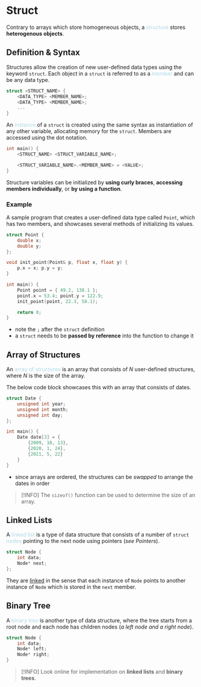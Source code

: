 # Struct
Contrary to arrays which store homogeneous objects, a <span style = "color:lightblue">structure</span> stores **heterogenous objects**.

## Definition & Syntax

Structures allow the creation of new user-defined data types using the keyword `struct`. Each object in a `struct` is referred to as a <span style = "color:lightblue">member</span> and can be any data type.

```C++
struct <STRUCT_NAME> {
	<DATA_TYPE> <MEMBER_NAME>;
	<DATA_TYPE> <MEMBER_NAME>;
	...
}
```

An <span style = "color:lightblue">instance</span> of a `struct` is created using the same syntax as instantiation of any other variable, allocating memory for the `struct`. Members are accessed using the dot notation.

```C++
int main() {
	<STRUCT_NAME> <STRUCT_VARIABLE_NAME>;

	<STRUCT_VARIABLE_NAME>.<MEMBER_NAME> = <VALUE>;
}
```

Structure variables can be initialized by **using curly braces**, **accessing members individually**, or **by using a function**.

### Example
A sample program that creates a user-defined data type called `Point`, which has two members, and showcases several methods of initializing its values.

```C++
struct Point {
	double x;
	double y;
};

void init_point(Point& p, float x, float y) {
	p.x = x; p.y = y;
}

int main() {
	Point point = { 49.2, 138.1 };
	point.x = 53.4; point.y = 122.9;
	init_point(point, 22.3, 58.1);

	return 0;
}
```
- note the `;` after the `struct` definition
- a `struct` needs to be **passed by reference** into the function to change it

## Array of Structures
An <span style = "color:lightblue">array of structures</span> is an array that consists of $N$ user-defined structures, where $N$ is the size of the array.

The below code block showcases this with an array that consists of dates.
```C++
struct Date {
	unsigned int year;
	unsigned int month;
	unsigned int day;
};

int main() {
	Date date[3] = {
		{2009, 10, 13},
		{2020, 1, 24},
		{2021, 5, 22}
	}
}
```

- since arrays are ordered, the structures can be *swapped* to arrange the dates in order

>[!INFO]
>The `sizeof()` function can be used to determine the size of an array.

## Linked Lists
A <span style = "color:lightblue">linked list</span> is a type of data structure that consists of a number of `struct` <span style = "color:lightblue">nodes</span> pointing to the next node using pointers (*see Pointers*).

```C++
struct Node {
	int data;
	Node* next;
};
```

They are <u>linked</u> in the sense that each instance of `Node` points to another instance of `Node` which is stored in the `next` member.

## Binary Tree
A <span style = "color:lightblue">binary tree</span> is another type of data structure, where the tree starts from a root node and each node has children nodes (*a left node and a right node*).

```C++
struct Node {
	int data;
	Node* left;
	Node* right;
}
```

> [!INFO]
> Look online for implementation on **linked lists** and **binary trees**.

